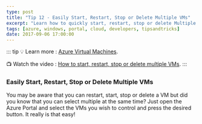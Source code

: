 ```yaml
---
type: post
title: "Tip 12 - Easily Start, Restart, Stop or Delete Multiple VMs"
excerpt: "Learn how to quickly start, restart, stop or delete Multiple VMs with just one click"
tags: [azure, windows, portal, cloud, developers, tipsandtricks]
date: 2017-09-06 17:00:00
---
```


::: tip
:bulb: Learn more : [Azure Virtual Machines](https://docs.microsoft.com/azure/virtual-machines/?WT.mc_id=docs-azuredevtips-azureappsdev). 

:tv: Watch the video : [How to start, restart, stop or delete multiple VMs](https://www.youtube.com/watch?v=cePvuKDdNv8&list=PLLasX02E8BPCNCK8Thcxu-Y-XcBUbhFWC&index=10?WT.mc_id=youtube-azuredevtips-azureappsdev).
:::

### Easily Start, Restart, Stop or Delete Multiple VMs

You may be aware that you can restart, start, stop or delete a VM but did you know that you can select multiple at the same time? Just open the Azure Portal and select the VMs you wish to control and press the desired button. It really is that easy!

<img :src="$withBase('/files/azuretip12.gif')">
